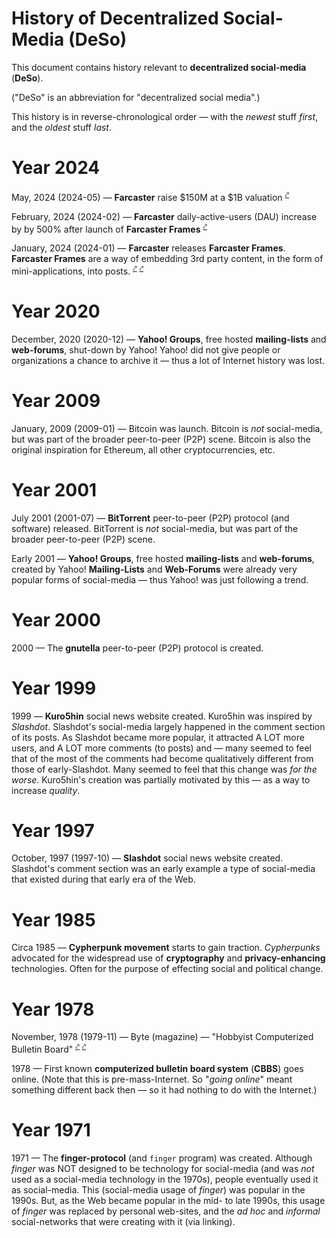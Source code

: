 # History of Decentralized Social-Media (DeSo)

This document contains history relevant to **decentralized social-media** (**DeSo**).

("DeSo" is an abbreviation for "decentralized social media".)

This history is in reverse-chronological order — with the _newest_ stuff _first_, and the _oldest_ stuff _last_.

# Year 2024

May, 2024 (2024-05)
—
**Farcaster** raise $150M at a $1B valuation
<sup><a href="https://techcrunch.com/2024/05/21/farcaster-a-crypto-based-social-network-raised-150m-with-just-80k-daily-users/">⤤</a></sup>

February, 2024 (2024-02)
—
**Farcaster** daily-active-users (DAU) increase by by 500% after launch of **Farcaster Frames**
<sup><a href="https://unchainedcrypto.com/farcasters-user-base-skyrockets-nearly-500-after-frames-launch/">⤤</a></sup>

January, 2024 (2024-01)
—
**Farcaster** releases **Farcaster Frames**.
**Farcaster Frames** are a way of embedding 3rd party content, in the form of mini-applications, into posts.
<sup><a href="https://techcrunch.com/2024/02/06/farcaster-decentralized-social-network-mass-adoption/">⤤</a></sup>
<sup><a href="https://unchainedcrypto.com/farcasters-user-base-skyrockets-nearly-500-after-frames-launch/">⤤</a></sup>

# Year 2020

December, 2020 (2020-12)
—
**Yahoo! Groups**, free hosted **mailing-lists** and **web-forums**, shut-down by Yahoo!
Yahoo! did not give people or organizations a chance to archive it — thus a lot of Internet history was lost.

# Year 2009

January, 2009 (2009-01)
—
Bitcoin was launch.
Bitcoin is _not_ social-media, but was part of the broader peer-to-peer (P2P) scene.
Bitcoin is also the original inspiration for Ethereum, all other cryptocurrencies, etc.

# Year 2001

July 2001 (2001-07)
—
**BitTorrent** peer-to-peer (P2P) protocol (and software) released.
BitTorrent is _not_ social-media, but was part of the broader peer-to-peer (P2P) scene.

Early 2001
—
**Yahoo! Groups**, free hosted **mailing-lists** and **web-forums**, created by Yahoo!
**Mailing-Lists** and **Web-Forums** were already very popular forms of social-media — thus Yahoo! was just following a trend.

# Year 2000

2000
—
The **gnutella** peer-to-peer (P2P) protocol is created.

# Year 1999

1999
—
**Kuro5hin** social news website created.
Kuro5hin was inspired by _Slashdot_.
Slashdot's social-media largely happened in the comment section of its posts.
As Slashdot became more popular, it attracted A LOT more users, and A LOT more comments (to posts) and — many seemed to feel that of the most of the comments had become qualitatively different from those of early-Slashdot.
Many seemed to feel that this change was _for the worse_.
Kuro5hin's creation was partially motivated by this — as a way to increase _quality_.

# Year 1997

October, 1997 (1997-10)
—
**Slashdot** social news website created.
Slashdot's comment section was an early example a type of social-media that existed during that early era of the Web.

# Year 1985

Circa 1985
—
**Cypherpunk movement** starts to gain traction.
_Cypherpunks_ advocated for the widespread use of **cryptography** and **privacy-enhancing** technologies.
Often for the purpose of effecting social and political change.

# Year 1978

November, 1978 (1979-11) — Byte (magazine) — "Hobbyist Computerized Bulletin Board"
<sup><a href="https://vintagecomputer.net/cisc367/byte%20nov%201978%20computerized%20BBS%20-%20ward%20christensen.pdf">⤤</a></sup>
<sup><a href="https://archive.computerhistory.org/resources/access/text/2016/12/102762491-05-01-acc.pdf">⤤</a></sup>

1978
—
First known **computerized bulletin board system** (**CBBS**) goes online.
(Note that this is pre-mass-Internet. So "_going online_" meant something different back then — so it had nothing to do with the Internet.) 

# Year 1971

1971
—
The **finger-protocol** (and `finger` program) was created.
Although _finger_ was NOT designed to be technology for social-media (and was _not_ used as a social-media technology in the 1970s), people eventually used it as social-media.
This (social-media usage of _finger_) was popular in the 1990s.
But, as the Web became popular in the mid- to late 1990s, this usage of _finger_ was replaced by personal web-sites, and the _ad hoc_ and _informal_ social-networks that were creating with it (via linking).
